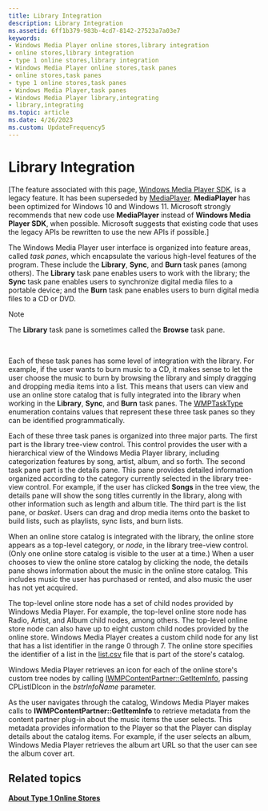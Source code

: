 ```yaml
---
title: Library Integration
description: Library Integration
ms.assetid: 6ff1b379-983b-4cd7-8142-27523a7a03e7
keywords:
- Windows Media Player online stores,library integration
- online stores,library integration
- type 1 online stores,library integration
- Windows Media Player online stores,task panes
- online stores,task panes
- type 1 online stores,task panes
- Windows Media Player,task panes
- Windows Media Player library,integrating
- library,integrating
ms.topic: article
ms.date: 4/26/2023
ms.custom: UpdateFrequency5
---
```


# Library Integration

\[The feature associated with this page, [Windows Media Player SDK](/windows/win32/wmp/windows-media-player-sdk), is a legacy feature. It has been superseded by [MediaPlayer](/uwp/api/Windows.Media.Playback.MediaPlayer). **MediaPlayer** has been optimized for Windows 10 and Windows 11. Microsoft strongly recommends that new code use **MediaPlayer** instead of **Windows Media Player SDK**, when possible. Microsoft suggests that existing code that uses the legacy APIs be rewritten to use the new APIs if possible.\]

The Windows Media Player user interface is organized into feature areas, called *task panes*, which encapsulate the various high-level features of the program. These include the **Library**, **Sync**, and **Burn** task panes (among others). The **Library** task pane enables users to work with the library; the **Sync** task pane enables users to synchronize digital media files to a portable device; and the **Burn** task pane enables users to burn digital media files to a CD or DVD.

> [!Note]  
> The **Library** task pane is sometimes called the **Browse** task pane.

 

Each of these task panes has some level of integration with the library. For example, if the user wants to burn music to a CD, it makes sense to let the user choose the music to burn by browsing the library and simply dragging and dropping media items into a list. This means that users can view and use an online store catalog that is fully integrated into the library when working in the **Library**, **Sync**, and **Burn** task panes. The [WMPTaskType](/previous-versions/windows/desktop/api/contentpartner/ne-contentpartner-wmptasktype) enumeration contains values that represent these three task panes so they can be identified programmatically.

Each of these three task panes is organized into three major parts. The first part is the library tree-view control. This control provides the user with a hierarchical view of the Windows Media Player library, including categorization features by song, artist, album, and so forth. The second task pane part is the details pane. This pane provides detailed information organized according to the category currently selected in the library tree-view control. For example, if the user has clicked **Songs** in the tree view, the details pane will show the song titles currently in the library, along with other information such as length and album title. The third part is the list pane, or *basket*. Users can drag and drop media items onto the basket to build lists, such as playlists, sync lists, and burn lists.

When an online store catalog is integrated with the library, the online store appears as a top-level category, or *node*, in the library tree-view control. (Only one online store catalog is visible to the user at a time.) When a user chooses to view the online store catalog by clicking the node, the details pane shows information about the music in the online store catalog. This includes music the user has purchased or rented, and also music the user has not yet acquired.

The top-level online store node has a set of child nodes provided by Windows Media Player. For example, the top-level online store node has Radio, Artist, and Album child nodes, among others. The top-level online store node can also have up to eight custom child nodes provided by the online store. Windows Media Player creates a custom child node for any list that has a list identifier in the range 0 through 7. The online store specifies the identifier of a list in the [list.csv](list-csv.md) file that is part of the store's catalog.

Windows Media Player retrieves an icon for each of the online store's custom tree nodes by calling [IWMPContentPartner::GetItemInfo](/previous-versions/windows/desktop/api/contentpartner/nf-contentpartner-iwmpcontentpartner-getiteminfo), passing CPListIDIcon in the *bstrInfoName* parameter.

As the user navigates through the catalog, Windows Media Player makes calls to **IWMPContentPartner::GetItemInfo** to retrieve metadata from the content partner plug-in about the music items the user selects. This metadata provides information to the Player so that the Player can display details about the catalog items. For example, if the user selects an album, Windows Media Player retrieves the album art URL so that the user can see the album cover art.

## Related topics

<dl> <dt>

[**About Type 1 Online Stores**](about-type-1-online-stores.md)
</dt> </dl>

 

 




